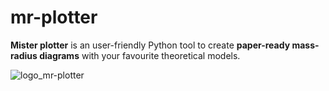 # **mr-plotter**
**Mister plotter** is an user-friendly Python tool to create **paper-ready mass-radius diagrams** with your favourite theoretical models. 

![logo_mr-plotter](https://github.com/castro-gzlz/mr-plotter/assets/132309889/6ee7dbb3-4d5c-4f8c-b4fe-9d69131f66fd)



